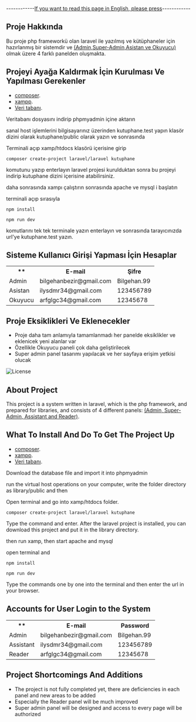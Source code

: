 <!-- <p align="center"><a href="https://laravel.com" target="_blank"><img src="https://raw.githubusercontent.com/laravel/art/master/logo-lockup/5%20SVG/2%20CMYK/1%20Full%20Color/laravel-logolockup-cmyk-red.svg" width="400"></a></p>

<p align="center">
<a href="https://travis-ci.org/laravel/framework"><img src="https://travis-ci.org/laravel/framework.svg" alt="Build Status"></a>
<a href="https://packagist.org/packages/laravel/framework"><img src="https://img.shields.io/packagist/dt/laravel/framework" alt="Total Downloads"></a>
<a href="https://packagist.org/packages/laravel/framework"><img src="https://img.shields.io/packagist/v/laravel/framework" alt="Latest Stable Version"></a>
<a href="https://packagist.org/packages/laravel/framework"><img src="https://img.shields.io/packagist/l/laravel/framework" alt="License"></a>
</p> -->

<p>------------<a href="#english">If you want to read this page in English, please press</a>------------</p>

## Proje Hakkında

<p>Bu proje php frameworkü olan laravel ile yazılmış ve kütüphaneler  için hazırlanmış bir sistemdir ve <u>(Admin,Super-Admin,Asistan ve Okuyucu)</u> olmak üzere 4 farklı panelden oluşmakta.</p>

## Projeyi Ayağa Kaldırmak İçin Kurulması Ve Yapılması Gerekenler

- [composer](https://getcomposer.org/).
- [xampp](https://www.apachefriends.org/).
- [Veri tabanı](https://drive.google.com/file/d/1N0n_RxRLQMFvLPSEtfocCOjBVREmMsdC/view?usp=sharing).

Veritabanı dosyasını  indirip phpmyadmin içine aktarın

sanal host işlemlerini bilgisayarınız üzerinden kutuphane.test yapın klasör dizini olarak kutuphane/public olarak yazın ve sonrasında 

Terminali açıp xamp/htdocs klasörü içerisine girip

    composer create-project laravel/laravel kutuphane

komutunu yazıp enterlayın laravel projesi kurulduktan sonra bu projeyi indirip kutuphane dizini içerisine atabilirsiniz.

daha sonrasında xampı çalıştırın sonrasında apache ve mysql i başlatın

terminali açıp sırasıyla

    npm install

    npm run dev

komutlarını tek tek terminale yazın enterlayın ve sonrasında tarayıcınızda url'ye kutuphane.test yazın.

## Sisteme Kullanıcı Girişi Yapması İçin Hesaplar

<table>
    <tr>
        <th>**</th>
        <th>E-mail</th>
        <th>Şifre</th>
    </tr>
    <tr>
        <td>Admin</td>
        <td>bilgehanbezir@gmail.com</td>
        <td>Bilgehan.99</td>
    </tr>
    <tr>
        <td>Asistan</td>
        <td>ilysdmr34@gmail.com</td>
        <td>123456789</td>
    </tr>
    <tr>
        <td>Okuyucu</td>
        <td>arfglgc34@gmail.com</td>
        <td>12345678</td>
    </tr>
</table>

## Proje Eksiklikleri Ve Eklenecekler

<ul>
    <li>Proje daha tam anlamıyla tamamlanmadı her panelde eksiklikler ve eklenicek yeni alanlar var</li>
    <li>Özellikle Okuyucu paneli çok daha geliştirilecek</li>
    <li>Super admin panel tasarımı yapılacak ve her sayfaya erişim yetkisi olucak</li>
</ul>



<img src="https://img.shields.io/packagist/l/laravel/framework" alt="License">





<h2 id="english">About Project</h2>

<p>This project is a system written in laravel, which is the php framework, and prepared for libraries, and consists of 4 different panels: <u>(Admin, Super-Admin, Assistant and Reader)</u>.</p>

## What To Install And Do To Get The Project Up

- [composer](https://getcomposer.org/).
- [xampp](https://www.apachefriends.org/).
- [Veri tabanı](https://drive.google.com/file/d/1N0n_RxRLQMFvLPSEtfocCOjBVREmMsdC/view?usp=sharing).

Download the database file and import it into phpmyadmin

run the virtual host operations on your computer, write the folder directory as library/public and then

Open terminal and go into xamp/htdocs folder.

    composer create-project laravel/laravel kutuphane

Type the command and enter. After the laravel project is installed, you can download this project and put it in the library directory.

then run xamp, then start apache and mysql

open terminal and

    npm install

    npm run dev

Type the commands one by one into the terminal and then enter the url in your browser.

## Accounts for User Login to the System

<table>
    <tr>
        <th>**</th>
        <th>E-mail</th>
        <th>Password</th>
    </tr>
    <tr>
        <td>Admin</td>
        <td>bilgehanbezir@gmail.com</td>
        <td>Bilgehan.99</td>
    </tr>
    <tr>
        <td>Assistant</td>
        <td>ilysdmr34@gmail.com</td>
        <td>123456789</td>
    </tr>
    <tr>
        <td>Reader</td>
        <td>arfglgc34@gmail.com</td>
        <td>12345678</td>
    </tr>
</table>

## Project Shortcomings And Additions
<ul>
     <li>The project is not fully completed yet, there are deficiencies in each panel and new areas to be added</li>
     <li>Especially the Reader panel will be much improved</li>
     <li>Super admin panel will be designed and access to every page will be authorized</li>
</ul>

<!-- ## Learning Laravel

Laravel has the most extensive and thorough [documentation](https://laravel.com/docs) and video tutorial library of all modern web application frameworks, making it a breeze to get started with the framework.

If you don't feel like reading, [Laracasts](https://laracasts.com) can help. Laracasts contains over 2000 video tutorials on a range of topics including Laravel, modern PHP, unit testing, and JavaScript. Boost your skills by digging into our comprehensive video library.

## Laravel Sponsors

We would like to extend our thanks to the following sponsors for funding Laravel development. If you are interested in becoming a sponsor, please visit the Laravel [Patreon page](https://patreon.com/taylorotwell).

### Premium Partners

- **[Vehikl](https://vehikl.com/)**
- **[Tighten Co.](https://tighten.co)**
- **[Kirschbaum Development Group](https://kirschbaumdevelopment.com)**
- **[64 Robots](https://64robots.com)**
- **[Cubet Techno Labs](https://cubettech.com)**
- **[Cyber-Duck](https://cyber-duck.co.uk)**
- **[Many](https://www.many.co.uk)**
- **[Webdock, Fast VPS Hosting](https://www.webdock.io/en)**
- **[DevSquad](https://devsquad.com)**
- **[Curotec](https://www.curotec.com/services/technologies/laravel/)**
- **[OP.GG](https://op.gg)**
- **[WebReinvent](https://webreinvent.com/?utm_source=laravel&utm_medium=github&utm_campaign=patreon-sponsors)**
- **[Lendio](https://lendio.com)**

## Contributing

Thank you for considering contributing to the Laravel framework! The contribution guide can be found in the [Laravel documentation](https://laravel.com/docs/contributions).

## Code of Conduct

In order to ensure that the Laravel community is welcoming to all, please review and abide by the [Code of Conduct](https://laravel.com/docs/contributions#code-of-conduct).

## Security Vulnerabilities

If you discover a security vulnerability within Laravel, please send an e-mail to Taylor Otwell via [taylor@laravel.com](mailto:taylor@laravel.com). All security vulnerabilities will be promptly addressed.

## License

The Laravel framework is open-sourced software licensed under the [MIT license](https://opensource.org/licenses/MIT).
 -->
